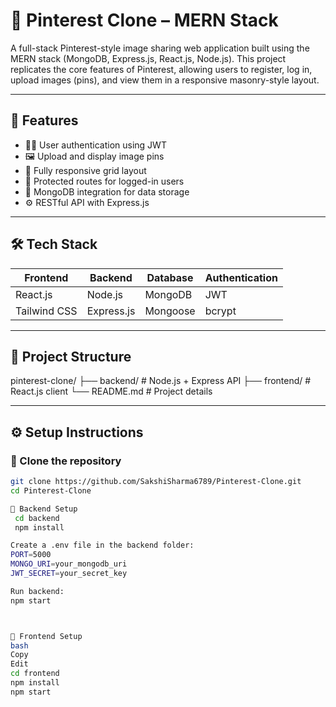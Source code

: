 # 📌 Pinterest Clone – MERN Stack

A full-stack Pinterest-style image sharing web application built using the MERN stack (MongoDB, Express.js, React.js, Node.js). This project replicates the core features of Pinterest, allowing users to register, log in, upload images (pins), and view them in a responsive masonry-style layout.

---

## 🚀 Features

- 🧑‍💻 User authentication using JWT
- 🖼️ Upload and display image pins
- 📱 Fully responsive grid layout
- 🔐 Protected routes for logged-in users
- 💾 MongoDB integration for data storage
- ⚙️ RESTful API with Express.js

---

## 🛠️ Tech Stack

| Frontend | Backend | Database | Authentication |
|----------|---------|----------|----------------|
| React.js | Node.js | MongoDB  | JWT            |
| Tailwind CSS | Express.js | Mongoose | bcrypt |

---
## 📁 Project Structure
pinterest-clone/
├── backend/ # Node.js + Express API
├── frontend/ # React.js client
└── README.md # Project details


---

## ⚙️ Setup Instructions

### 🔹 Clone the repository

```bash
git clone https://github.com/SakshiSharma6789/Pinterest-Clone.git
cd Pinterest-Clone

🔹 Backend Setup
 cd backend
 npm install

Create a .env file in the backend folder:
PORT=5000
MONGO_URI=your_mongodb_uri
JWT_SECRET=your_secret_key

Run backend:
npm start



🔹 Frontend Setup
bash
Copy
Edit
cd frontend
npm install
npm start

